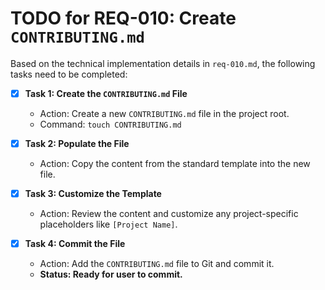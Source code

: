 # TODO for REQ-010: Create `CONTRIBUTING.md`

Based on the technical implementation details in `req-010.md`, the following tasks need to be completed:

- [x] **Task 1: Create the `CONTRIBUTING.md` File**
  - Action: Create a new `CONTRIBUTING.md` file in the project root.
  - Command: `touch CONTRIBUTING.md`

- [x] **Task 2: Populate the File**
  - Action: Copy the content from the standard template into the new file.

- [x] **Task 3: Customize the Template**
  - Action: Review the content and customize any project-specific placeholders like `[Project Name]`.

- [x] **Task 4: Commit the File**
  - Action: Add the `CONTRIBUTING.md` file to Git and commit it.
  - **Status: Ready for user to commit.**